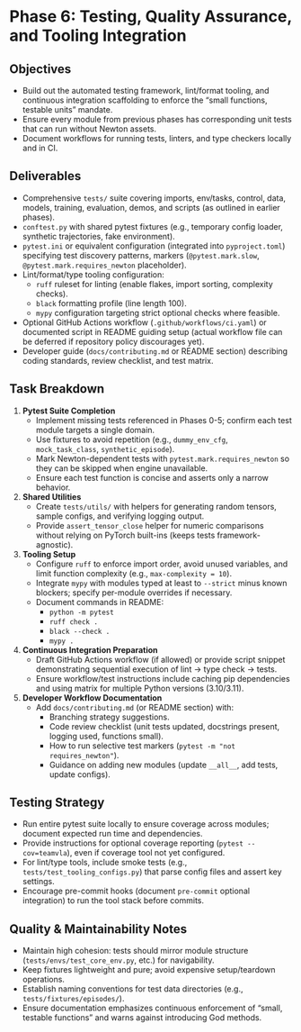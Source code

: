 # Phase 6: Testing, Quality Assurance, and Tooling Integration

## Objectives
- Build out the automated testing framework, lint/format tooling, and continuous integration scaffolding to enforce the “small functions, testable units” mandate.
- Ensure every module from previous phases has corresponding unit tests that can run without Newton assets.
- Document workflows for running tests, linters, and type checkers locally and in CI.

## Deliverables
- Comprehensive `tests/` suite covering imports, env/tasks, control, data, models, training, evaluation, demos, and scripts (as outlined in earlier phases).
- `conftest.py` with shared pytest fixtures (e.g., temporary config loader, synthetic trajectories, fake environment).
- `pytest.ini` or equivalent configuration (integrated into `pyproject.toml`) specifying test discovery patterns, markers (`@pytest.mark.slow`, `@pytest.mark.requires_newton` placeholder).
- Lint/format/type tooling configuration:
  - `ruff` ruleset for linting (enable flakes, import sorting, complexity checks).
  - `black` formatting profile (line length 100).
  - `mypy` configuration targeting strict optional checks where feasible.
- Optional GitHub Actions workflow (`.github/workflows/ci.yaml`) or documented script in README guiding setup (actual workflow file can be deferred if repository policy discourages yet).
- Developer guide (`docs/contributing.md` or README section) describing coding standards, review checklist, and test matrix.

## Task Breakdown
1. **Pytest Suite Completion**
   - Implement missing tests referenced in Phases 0-5; confirm each test module targets a single domain.
   - Use fixtures to avoid repetition (e.g., `dummy_env_cfg`, `mock_task_class`, `synthetic_episode`).
   - Mark Newton-dependent tests with `pytest.mark.requires_newton` so they can be skipped when engine unavailable.
   - Ensure each test function is concise and asserts only a narrow behavior.
2. **Shared Utilities**
   - Create `tests/utils/` with helpers for generating random tensors, sample configs, and verifying logging output.
   - Provide `assert_tensor_close` helper for numeric comparisons without relying on PyTorch built-ins (keeps tests framework-agnostic).
3. **Tooling Setup**
   - Configure `ruff` to enforce import order, avoid unused variables, and limit function complexity (e.g., `max-complexity = 10`).
   - Integrate `mypy` with modules typed at least to `--strict` minus known blockers; specify per-module overrides if necessary.
   - Document commands in README:
     - `python -m pytest`
     - `ruff check .`
     - `black --check .`
     - `mypy .`
4. **Continuous Integration Preparation**
   - Draft GitHub Actions workflow (if allowed) or provide script snippet demonstrating sequential execution of lint -> type check -> tests.
   - Ensure workflow/test instructions include caching pip dependencies and using matrix for multiple Python versions (3.10/3.11).
5. **Developer Workflow Documentation**
   - Add `docs/contributing.md` (or README section) with:
     - Branching strategy suggestions.
     - Code review checklist (unit tests updated, docstrings present, logging used, functions small).
     - How to run selective test markers (`pytest -m "not requires_newton"`).
     - Guidance on adding new modules (update `__all__`, add tests, update configs).

## Testing Strategy
- Run entire pytest suite locally to ensure coverage across modules; document expected run time and dependencies.
- Provide instructions for optional coverage reporting (`pytest --cov=teamvla`), even if coverage tool not yet configured.
- For lint/type tools, include smoke tests (e.g., `tests/test_tooling_configs.py`) that parse config files and assert key settings.
- Encourage pre-commit hooks (document `pre-commit` optional integration) to run the tool stack before commits.

## Quality & Maintainability Notes
- Maintain high cohesion: tests should mirror module structure (`tests/envs/test_core_env.py`, etc.) for navigability.
- Keep fixtures lightweight and pure; avoid expensive setup/teardown operations.
- Establish naming conventions for test data directories (e.g., `tests/fixtures/episodes/`).
- Ensure documentation emphasizes continuous enforcement of “small, testable functions” and warns against introducing God methods.
